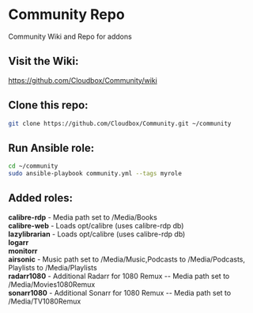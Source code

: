 # Community Repo

Community Wiki and Repo for addons


## Visit the Wiki:

https://github.com/Cloudbox/Community/wiki

## Clone this repo:

```bash
git clone https://github.com/Cloudbox/Community.git ~/community
```

## Run Ansible role:

```bash
cd ~/community
sudo ansible-playbook community.yml --tags myrole
```
## Added roles:

**calibre-rdp** - Media path set to /Media/Books\
**calibre-web** - Loads opt/calibre  (uses calibre-rdp db)\
**lazylibrarian** - Loads opt/calibre  (uses calibre-rdp db)\
**logarr**\
**monitorr**\
**airsonic** - Music path set to /Media/Music,Podcasts to /Media/Podcasts, Playlists to /Media/Playlists\
**radarr1080** - Additional Radarr for 1080 Remux -- Media path set to /Media/Movies1080Remux\
**sonarr1080** - Additional Sonarr for 1080 Remux -- Media path set to /Media/TV1080Remux

